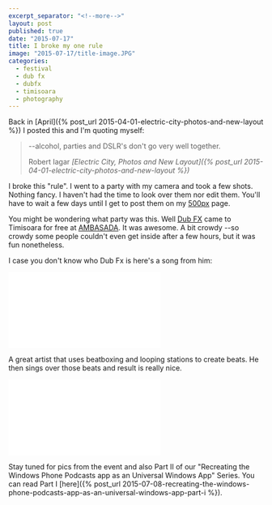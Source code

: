 ```yaml
---
excerpt_separator: "<!--more-->"
layout: post
published: true
date: "2015-07-17"
title: I broke my one rule
image: "2015-07-17/title-image.JPG"
categories: 
  - festival
  - dub fx
  - dubfx
  - timisoara
  - photography
---
```


Back in [April]({% post_url 2015-04-01-electric-city-photos-and-new-layout %}) I posted this and I'm quoting myself:

> --alcohol, parties and DSLR's don't go very well together.
> <footer>Robert Iagar <cite>[Electric City, Photos and New Layout]({% post_url 2015-04-01-electric-city-photos-and-new-layout %})</cite></footer>

I broke this "rule". I went to a party with my camera and took a few shots. Nothing fancy. I haven't had the time to look over them nor edit them. You'll have to wait a few days until I get to post them on my [500px](http://500px.com/robertiagar) page.

You might be wondering what party was this. Well [Dub FX](http://dubfx.com) came to Timisoara for free at [AMBASADA](http://www.plai.ro/ambasada/). It was awesome. A bit crowdy --so crowdy some people couldn't even get inside after a few hours, but it was fun nonetheless.

I case you don't know who Dub Fx is here's a song from him:
<div class="embed-responsive embed-responsive-16by9"> <iframe src="//youtube.com/embed/OkOBHrTObKw" frameborder="0" allowfullscreen></iframe> </div>

A great artist that uses beatboxing and looping stations to create beats. He then sings over those beats and result is really nice.

<div class="embed-responsive embed-responsive-16by9"> <iframe src="//youtube.com/embed/EnOYOnyIG6Y" frameborder="0" allowfullscreen></iframe> </div>

Stay tuned for pics from the event and also Part II of our "Recreating the Windows Phone Podcasts app as an Universal Windows App" Series. You can read Part I [here]({% post_url 2015-07-08-recreating-the-windows-phone-podcasts-app-as-an-universal-windows-app-part-i %}).
